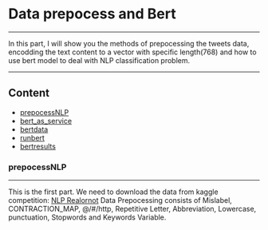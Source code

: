 # Data prepocess and Bert
****
In this part, I  will show you the methods of prepocessing the tweets data, encodding the text content to a vector with specific length(768) and how to use bert model to deal with NLP classification problem.

****
## Content
* [prepocessNLP](#prepocessNLP)
* [bert_as_service](#bert_as_service)
* [bertdata](#bertdata)
* [runbert](#runbert)
* [bertresults](#bertresults)

### prepocessNLP
-----------
This is the first part. We need to download the data from kaggle competition:
[NLP Realornot](https://www.kaggle.com/c/nlp-getting-started )
Data Prepocessing consists of Mislabel, CONTRACTION_MAP, @/#/http, Repetitive Letter, Abbreviation, Lowercase, punctuation, Stopwords and Keywords Variable.

